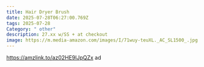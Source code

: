 ```yaml
---
title: Hair Dryer Brush
date: 2025-07-28T06:27:00.769Z
tags: 2025-07-28
Category: " other"
description: 27.xx w/SS + at checkout
image: https://m.media-amazon.com/images/I/71wuy-teuXL._AC_SL1500_.jpg
---
```

https://amzlink.to/az02HE9lJpQZx ad
